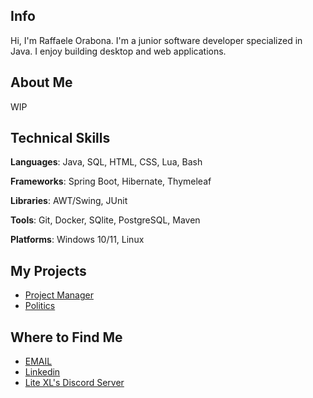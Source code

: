## Info

Hi, I'm Raffaele Orabona. I'm a junior software developer specialized in Java. I enjoy building desktop and web applications.

<!-- <p align="center"> -->
<!--   <img src="https://github-readme-stats.vercel.app/api?username=PerilousBooklet&theme=dark" alt="GitHub Stats" height="200"/> -->
<!--   &nbsp;&nbsp;&nbsp; -->
<!--   <img src="https://github-readme-stats.vercel.app/api/top-langs/?username=PerilousBooklet&layout=compact&hide=jupyter%20notebook,dart,php,python,c%2B%2B&theme=dark" alt="Top Languages" height="200"/> -->
<!-- </p> -->

## About Me

<!-- I have experience in ?, I bring ? My passion lies in ? -->

WIP

## Technical Skills

**Languages**: Java, SQL, HTML, CSS, Lua, Bash

**Frameworks**: Spring Boot, Hibernate, Thymeleaf

**Libraries**: AWT/Swing, JUnit

**Tools**: Git, Docker, SQlite, PostgreSQL, Maven

**Platforms**: Windows 10/11, Linux

## My Projects

- [Project Manager]()
- [Politics]()

## Where to Find Me

- [EMAIL](mailto:raffaele.orabona@protonmail.com)
- [Linkedin](https://www.linkedin.com/in/raffaele-orabona-03821b231/)
- [Lite XL's Discord Server](https://discord.gg/47gNc6YMW3)
